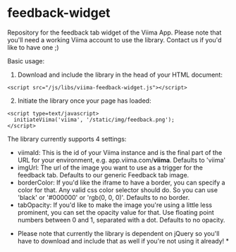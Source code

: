 feedback-widget
===============

Repository for the feedback tab widget of the Viima App. Please note that you'll need a working Viima account to use the library. Contact us if you'd like to have one ;)


Basic usage:

1) Download and include the library in the head of your HTML document:

```<script src="/js/libs/viima-feedback-widget.js"></script>```

2) Initiate the library once your page has loaded:
```
<script type=text/javascript>
  initiateViima('viima', '/static/img/feedback.png');
</script>
```

The library currently supports 4 settings:

- viimaId: This is the id of your Viima instance and is the final part of the URL for your environment, e.g. app.viima.com/**viima**. Defaults to 'viima'
- imgUrl: The url of the image you want to use as a trigger for the feedback tab. Defaults to our generic Feedback tab image.
- borderColor: If you'd like the iframe to have a border, you can specify a color for that. Any valid css color selector should do. So you can use 'black' or '#000000' or 'rgb(0, 0, 0)'. Defaults to no border.
- tabOpacity: If you'd like to make the image you're using a little less prominent, you can set the opacity value for that. Use floating point numbers between 0 and 1, separated with a dot. Defaults to no opacity.

* Please note that currently the library is dependent on jQuery so you'll have to download and include that as well if you're not using it already! *
